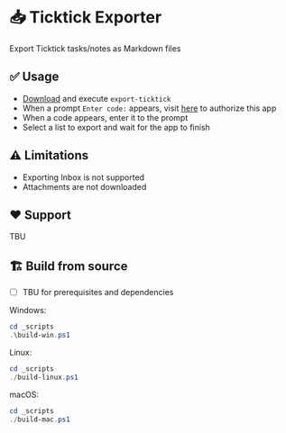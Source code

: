 # 📥 Ticktick Exporter

Export Ticktick tasks/notes as Markdown files

## ✅️ Usage

- [Download](https://github.com/somidad/export-ticktick/releases/tag/v0.2.0) and execute `export-ticktick`
- When a prompt `Enter code:` appears, visit [here](https://ticktick.com/oauth/authorize?scope=tasks:read&client_id=L3kCTCHx8Nyw982O4x&response_type=code) to authorize this app
- When a code appears, enter it to the prompt
- Select a list to export and wait for the app to finish

## ⚠️ Limitations

- Exporting Inbox is not supported
- Attachments are not downloaded

## ❤ Support

TBU

## 🏗 Build from source

- [ ] TBU for prerequisites and dependencies

Windows:

```powershell
cd _scripts
.\build-win.ps1
```
Linux:

```powershell
cd _scripts
./build-linux.ps1
```

macOS:

```powershell
cd _scripts
./build-mac.ps1
```
